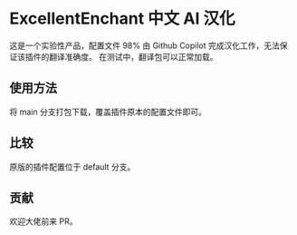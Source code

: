 # ExcellentEnchant 中文 AI 汉化

这是一个实验性产品，配置文件 98% 由 Github Copilot 完成汉化工作，无法保证该插件的翻译准确度。
在测试中，翻译包可以正常加载。

## 使用方法

将 main 分支打包下载，覆盖插件原本的配置文件即可。

## 比较

原版的插件配置位于 default 分支。


## 贡献

欢迎大佬前来 PR。